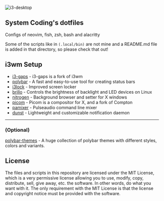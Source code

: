 ![i3-desktop](https://user-images.githubusercontent.com/68456596/166464911-9aa71569-0cb6-412d-9881-d5c8c309b562.png)

## System Coding's dotfiles
Configs of neovim, fish, zsh, bash and alacritty

Some of the scripts like in `(.local/bin)` are not mine and a README.md file is added in that directory, so please check that out!

## i3wm Setup
* [i3-gaps](https://github.com/Airblader/i3) - i3-gaps is a fork of i3wm
* [polybar](https://github.com/polybar/polybar) - A fast and easy-to-use tool for creating status bars
* [i3lock](https://github.com/i3/i3lock) - Improved screen locker
* [brillo](https://github.com/CameronNemo/brillo) - Controls the brightness of backlight and LED devices on Linux
* [nitrogen](https://github.com/l3ib/nitrogen) - Background browser and setter for X windows
* [picom](https://github.com/yshui/picom) - Picom is a compositor for X, and a fork of Compton
* [pamixer](https://github.com/cdemoulins/pamixer) - Pulseaudio command line mixer
* [dunst](https://github.com/dunst-project/dunst) - Lightweight and customizable notification daemon

---
### (Optional)
[polybar-themes](https://github.com/adi1090x/polybar-themes) - A huge collection of polybar themes with different styles, colors and variants.

## License
The files and scripts in this repository are licensed under the MIT License, which is a very permissive license allowing you to use, modify, copy, distribute, sell, give away, etc. the software. In other words, do what you want with it. The only requirement with the MIT License is that the license and copyright notice must be provided with the software.
